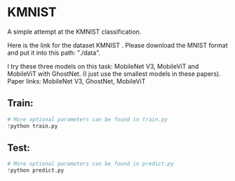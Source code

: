 # KMNIST
A simple attempt at the KMNIST classification.

Here is the link for the dataset <a url="https://github.com/rois-codh/kmnist">KMNIST </a>. Please download the MNIST format and put it into this path: "./data".

I try these three models on this task: MobileNet V3, MobileViT and MobileViT with GhostNet. (I just use the smallest models in these papers). Paper links: <a url="https://arxiv.org/pdf/1905.02244v5.pdf">MobileNet V3</a>, <a url="https://arxiv.org/pdf/1911.11907.pdf">GhostNet</a>, <a url="https://arxiv.org/pdf/2110.02178.pdf" > MobileViT</a>

## Train:

```python
# More optional parameters can be found in train.py
!python train.py
```

## Test:

```python
# More optional parameters can be found in predict.py
!python predict.py
```

